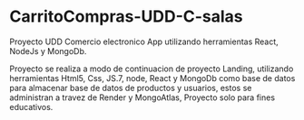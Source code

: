 # CarritoCompras-UDD-C-salas
Proyecto UDD Comercio electronico App utilizando herramientas React, NodeJs y MongoDb.

Proyecto se realiza a modo de continuacion de proyecto Landing, utilizando herramientas Html5, Css, JS.7, node, React y MongoDb como base de datos para almacenar base de datos de productos y usuarios, estos se administran a travez de Render y MongoAtlas,
Proyecto solo para fines educativos.

